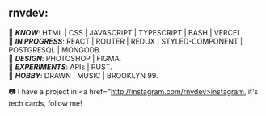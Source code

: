rnvdev:<br>
---
🧊 ***KNOW***: HTML | CSS | JAVASCRIPT | TYPESCRIPT | BASH | VERCEL.<br>
🧊 ***IN PROGRESS***: REACT | ROUTER | REDUX | STYLED-COMPONENT | POSTGRESQL | MONGODB.<br>
🧊 ***DESIGN***: PHOTOSHOP | FIGMA.<br>
🧊 ***EXPERIMENTS***: APIs | RUST.<br>
🧊 ***HOBBY***: DRAWN | MUSIC | BROOKLYN 99.<br>

📷 I have a project in <a href="http://instagram.com/rnvdev>instagram</a>, it's tech cards, follow me!
